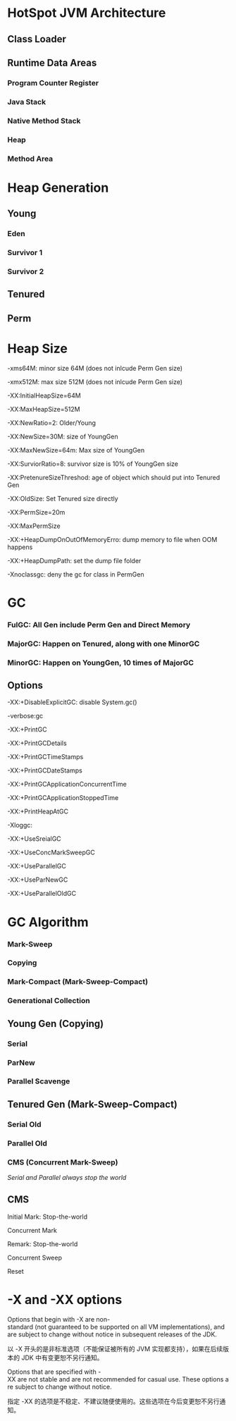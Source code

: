# HotSpot JVM Architecture
## Class Loader
## Runtime Data Areas
### Program Counter Register
### Java Stack
### Native Method Stack
### Heap
### Method Area

# Heap Generation
## Young
### Eden
### Survivor 1
### Survivor 2
## Tenured
## Perm

# Heap Size
-xms64M: minor size 64M (does not inlcude Perm Gen size)

-xmx512M: max size 512M (does not inlcude Perm Gen size)

-XX:InitialHeapSize=64M

-XX:MaxHeapSize=512M

-XX:NewRatio=2: Older/Young

-XX:NewSize=30M: size of YoungGen

-XX:MaxNewSize=64m: Max size of YoungGen

-XX:SurviorRatio=8: survivor size is 10% of YoungGen size

-XX:PretenureSizeThreshod: age of object which should put into Tenured Gen

-XX:OldSize: Set Tenured size directly

-XX:PermSize=20m

-XX:MaxPermSize

-XX:+HeapDumpOnOutOfMemoryErro: dump memory to file when OOM happens

-XX:+HeapDumpPath: set the dump file folder

-Xnoclassgc: deny the gc for class in PermGen

# GC
### FulGC: All Gen include Perm Gen and Direct Memory
### MajorGC: Happen on Tenured, along with one MinorGC
### MinorGC: Happen on YoungGen, 10 times of MajorGC

## Options
-XX:+DisableExplicitGC: disable System.gc()

-verbose:gc

-XX:+PrintGC

-XX:+PrintGCDetails

-XX:+PrintGCTimeStamps

-XX:+PrintGCDateStamps

-XX:+PrintGCApplicationConcurrentTime

-XX:+PrintGCApplicationStoppedTime

-XX:+PrintHeapAtGC

-Xloggc:<filename>

-XX:+UseSreialGC

-XX:+UseConcMarkSweepGC

-XX:+UseParallelGC

-XX:+UseParNewGC

-XX:+UseParallelOldGC

# GC Algorithm
### Mark-Sweep
### Copying
### Mark-Compact (Mark-Sweep-Compact)
### Generational Collection

## Young Gen (Copying)
### Serial 
### ParNew
### Parallel Scavenge
## Tenured Gen (Mark-Sweep-Compact)
### Serial Old 
### Parallel Old
### CMS (Concurrent Mark-Sweep)
*Serial and Parallel always stop the world*

## CMS
Initial Mark: Stop-the-world

Concurrent Mark

Remark: Stop-the-world

Concurrent Sweep

Reset

# -X and -XX options
Options that begin with -X are non-standard (not guaranteed to be supported on all VM implementations), and are subject to change without notice in subsequent releases of the JDK.

以 -X 开头的是非标准选项（不能保证被所有的 JVM 实现都支持），如果在后续版本的 JDK 中有变更恕不另行通知。

Options that are specified with -XX are not stable and are not recommended for casual use. These options are subject to change without notice.

指定 -XX 的选项是不稳定、不建议随便使用的。这些选项在今后变更恕不另行通知。
